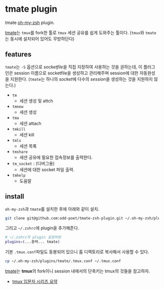 # tmate plugin

tmate [oh-my-zsh] plugin.

[tmate]는 `tmux`를 fork한 툴로 `tmux` 세션 공유를 쉽게 도와주는 툴이다.
(`tmux`와 `tmate`는 동시에 설치되어 있어도 무방하단다)

## features

`tmate`는 `-S` 옵션으로 *socketfile*을 직접 지정하여 사용하는 것을 권하는데,
이 플러그인은 session 이름으로 socketfile을 생성하고 관리해주며 session에 대한 자동완성을 지원한다.
(`tmate`는 하나의 *socket*에 다수의 *session*을 생성하는 것을 지원하지 않는다.)

- `tm`
  - 세션 생성 및 attch
- `tmnew`
  - 세션 생성
- `tma`
  - 세션 attach
- `tmkill`
  - 세션 kill
- `tmls`
  - 세션 목록
- `tmshare`
  - 세션 공유에 필요한 접속정보를 출력한다.
- `tm_socket` : (디버그용)
  - 세션에 대한 socket 파일 출력.
- `tmhelp` 
  - 도움말 

## install

`oh-my-zsh`과 `tmate`를 설치한 후에 아래와 같이 설치. 

```bash
git clone git@github.com:odd-poet/tmate-zsh-plugin.git ~/.oh-my-zsh/plugins/tmate
```

그리고 `~/.zshrc`에 plugin을 추가해준다. 

```zsh
# ~/.zshrc의 plugin 설정부분
plugins=(...중략... tmate)
```


기본 `.tmux.conf`파일도 동봉되어 있으니 홈 디렉토리로 복사해서 사용할 수 있다. 

```zsh
cp ~/.oh-my-zsh/plugins/tmate/.tmux.conf ~/.tmux.conf
```

[tmate]는 **tmux**의 fork이니 session 내에서의 단축키는 tmux의 것들을 참고하자. 
- [tmux 입문자 시리즈 요약](https://edykim.com/ko/post/tmux-introductory-series-summary/)

[tmate]:https://tmate.io/
[oh-my-zsh]:https://github.com/robbyrussell/oh-my-zsh
